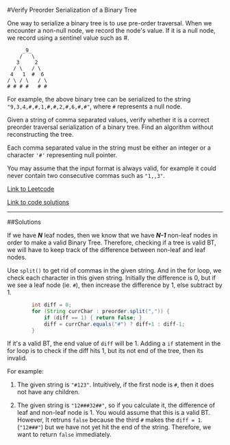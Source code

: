 #Verify Preorder Serialization of a Binary Tree

One way to serialize a binary tree is to use pre-order traversal. When we encounter a non-null node, we record the node's value. If it is a null node, we record using a sentinel value such as #.

````
     _9_
    /   \
   3     2
  / \   / \
 4   1  #  6
/ \ / \   / \
# # # #   # #
````

For example, the above binary tree can be serialized to the string `"9,3,4,#,#,1,#,#,2,#,6,#,#"`, where `#` represents a null node.

Given a string of comma separated values, verify whether it is a correct preorder traversal serialization of a binary tree. Find an algorithm without reconstructing the tree.

Each comma separated value in the string must be either an integer or a character `'#'` representing null pointer.

You may assume that the input format is always valid, for example it could never contain two consecutive commas such as `"1,,3"`.

[Link to Leetcode](https://leetcode.com/problems/verify-preorder-serialization-of-a-binary-tree/)

[Link to code solutions](PreorderBT.java)

-------------------------------------

##Solutions

If we have **_N_** leaf nodes, then we know that we have **_N-1_** non-leaf nodes in order to make a valid Binary Tree.
Therefore, checking if a tree is valid BT, we will have to keep track of the difference between non-leaf and leaf nodes.

Use `split()` to get rid of commas in the given string.
And in the for loop, we check each character in this given string.
Initially the difference is 0, but if we see a leaf node (ie. `#`), then increase the difference by 1, else subtract by 1.

````Java
        int diff = 0;
        for (String currChar : preorder.split(",")) {
            if (diff == 1) { return false; } 
            diff = currChar.equals("#") ? diff+1 : diff-1;
        }
````

If it's a valid BT, the end value of `diff` will be 1.
Adding a `if` statement in the for loop is to check if the diff hits 1, but its not end of the tree, then its invalid.

For example:

1. The given string is `"#123"`. Intuitively, if the first node is `#`, then it does not have any children.

2. The given string is `"12###32##"`, so if you calculate it, the difference of leaf and non-leaf node is 1. 
You would assume that this is a valid BT. However, It retruns `false` because the third `#` makes the `diff = 1`.
(`"12###"`) but we have not yet hit the end of the string.
Therefore, we want to return `false` immediately.

